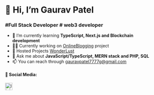 # 👋 Hi, I’m Gaurav Patel
### #Full Stack Developer # web3 developer

- 🌱 I’m currently learning **TypeScript, Next.js and Blockchain development**
- 👨‍💻 Currently working on [OnlineBlogging](https://github.com/Gaurav135472/BloggingWeb) project
- 🔭 Hosted Projects [WonderLust](https://gaurav-firstproject-rentalhome.onrender.com/listings)
- 💬 Ask me about **JavaScript/TypeScript, MERN stack and PHP, SQL**
- 📫 You can reach through [gauravpatel7777g@gmail.com](gauravpatel7777g@gmail.com)

#### 🔗 Social Media: 
[<img src="https://cdn.hugeicons.com/icons/linkedin-01-stroke-rounded.svg" alt="linkedin-01" width="24" height="24" />](https://www.linkedin.com/in/gaurav-patel-693a59290/)
<!---
Gaurav135472/Gaurav135472 is a ✨ special ✨ repository because its `README.md` (this file) appears on your GitHub profile.
You can click the Preview link to take a look at your changes.
--->
